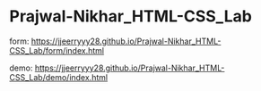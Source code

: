 ﻿# Prajwal-Nikhar_HTML-CSS_Lab
form: https://jjeerryyy28.github.io/Prajwal-Nikhar_HTML-CSS_Lab/form/index.html

demo: https://jjeerryyy28.github.io/Prajwal-Nikhar_HTML-CSS_Lab/demo/index.html
